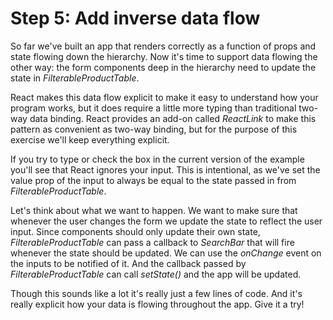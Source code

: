 # Step 5: Add inverse data flow

So far we've built an app that renders correctly as a function of props and state flowing down the hierarchy. Now it's time to support data flowing the other way: the form components deep in the hierarchy need to update the state in *FilterableProductTable*.

React makes this data flow explicit to make it easy to understand how your program works, but it does require a little more typing than traditional two-way data binding. React provides an add-on called *ReactLink* to make this pattern as convenient as two-way binding, but for the purpose of this exercise we'll keep everything explicit.

If you try to type or check the box in the current version of the example you'll see that React ignores your input. This is intentional, as we've set the value prop of the input to always be equal to the state passed in from *FilterableProductTable*.

Let's think about what we want to happen. We want to make sure that whenever the user changes the form we update the state to reflect the user input. Since components should only update their own state, *FilterableProductTable* can pass a callback to *SearchBar* that will fire whenever the state should be updated. We can use the *onChange* event on the inputs to be notified of it. And the callback passed by *FilterableProductTable* can call *setState()* and the app will be updated.

Though this sounds like a lot it's really just a few lines of code. And it's really explicit how your data is flowing throughout the app. Give it a try!